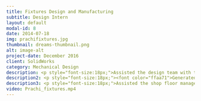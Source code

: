 ```yaml
---
title: Fixtures Design and Manufacturing
subtitle: Design Intern
layout: default
modal-id: 8
date: 2014-07-18
img: prachifixtures.jpg
thumbnail: dreams-thumbnail.png
alt: image-alt
project-date: December 2016
client: SolidWorks
category: Mechanical Design
description: <p style="font-size:18px;">Assisted the design team with the generation of <font color="ffaa71">complex 3D part drawings and assembly</font> of the generated parts using SolidWorks.</p>
description2: <p style="font-size:18px;"><font color="ffaa71">Generated and reviewed</font> the technical content of drawing, engineering specification and reports and other documentation associated with mechanical design.</p>
description3: <p style="font-size:18px;">Assisted the shop floor manager to take <font color="ffaa71">corrective actions</font> to improve safety and quality of the product. Gained knowledge about various <font color="ffaa71">manufacturing processes</font> such as CNC, VMC Machining, Casting, Welding and Grinding.</p>
video: Prachi_fixtures.mp4
---
```

